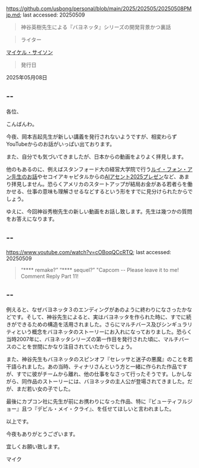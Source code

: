 https://github.com/usbong/personal/blob/main/2025/202505/20250508PMjp.md; last accessed: 20250509

> 神谷英樹先生による『バヨネッタ』シリーズの開発背景かつ裏話

> ライター

[マイケル・サイソン](https://www.linkedin.com/in/michaelsyson/)

> 発行日

2025年05月08日

## --

各位、

こんばんわ。

今夜、岡本吉起先生が新しい講義を発行されないようですが、相変わらずYouTubeからのお話がいっぱい出ております。

また、自分でも気づいてきましたが、日本からの動画をよりよく拝見します。

他のもあるのに、例えばスタンフォード大の経営大学院で行う[ルイ・フォン・アン先生のお話](https://www.youtube.com/watch?v=0rEeFFSsWAg)やセコイアキャピタルからの[AIアセント2025プレゼン](https://www.youtube.com/watch?v=v9JBMnxuPX8)など、あまり拝見しません。恐らくアメリカのスタートアップが結局お金がある若者らを働かせる、仕事の意味も理解させるなどするという形をすでに見分けられたからでしょう。

ゆえに、今回神谷秀樹先生の新しい動画をお話し致します。先生は幾つかの質問をお答えになります。

## --

https://www.youtube.com/watch?v=cOBoqQCcRTQ; last accessed: 20250509

> “**** remake?” “**** sequel?” "Capcom -- Please leave it to me! Comment Reply Part 11!

## --

例えると、なぜバヨネッタ３のエンディングがあのように終わりになさったかなどです。そして、神谷先生によると、実はバヨネッタを作られた時に、すでに続きができるための構造を活用されました。さらにマルチバース及びシンギュラリティという概念をバヨネッタのストーリーにお入れになっておりました。恐らく当時2007年に、バヨネッタシリーズの第一作目を発行された頃に、マルチバースのことを世間にかなり注目されていたからでしょう。

また、神谷先生もバヨネッタのスピンオフ『セレッサと迷子の悪魔』のことを若干語られました。あの当時、ティナリさんという方と一緒に作られた作品ですが、すでに彼がチームから離れ、他の仕事をなさって行ったそうです。しかしながら、同作品のストーリーには、バヨネッタの主人公が登場されてきました。だが、まだ若い女の子でした。

最後にカプコン社に先生が前にお携わりになった作品、特に『ビューティフルジョー』且つ『デビル・メイ・クライ』、を任せてほしいと言われました。

以上です。

今夜もありがとうございます。

宜しくお願い致します。

マイク
